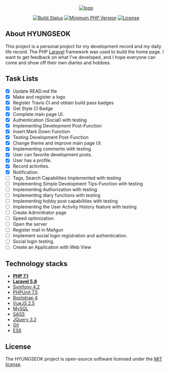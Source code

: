 <p align="center">
<a href="https://user-images.githubusercontent.com/23352881/57301434-fcbbe380-7113-11e9-8fd6-1718b3b224c4.png"><img src="https://user-images.githubusercontent.com/23352881/57301434-fcbbe380-7113-11e9-8fd6-1718b3b224c4.png" alt="logo"></a>
</p>

<p align="center">
<a href="https://travis-ci.org/jhs851/hyungseok"><img src="https://travis-ci.org/jhs851/hyungseok.svg?branch=master" alt="Build Status"></a>
<a href="https://www.php.net/index.php"><img src="https://img.shields.io/badge/php-%3E%3D%207.1-8892BF.svg?style=flat-square" alt="Minimum PHP Version"></a>
<a href="https://github.com/jhs851/hyungseok"><img src="https://img.shields.io/badge/license-MIT-brightgreen.svg" alt="License"></a>
</p>

## About HYUNGSEOK

This project is a personal project for my development record and my daily life record. The PHP [Laravel](https://github.com/laravel/laravel) framework was used to build the home page. I want to get feedback on what I've developed, and I hope everyone can come and show off their own diaries and hobbies.

## Task Lists

- [x] Update READ.md file
- [x] Make and register a logo
- [x] Register Travis CI and obtain build pass badges
- [x] Get Style CI Badge
- [x] Complete main page UI.
- [x] Authentication (Social) with testing
- [x] Implementing Development Post-Function
- [x] Insert Mark Down Function
- [x] Testing Development Post-Function
- [x] Change theme and improve main page UI.
- [x] Implementing comments with testing
- [x] User can favorite development posts.
- [x] User has a profile.
- [x] Record activities.
- [x] Notification.
- [ ] Tags, Search Capabilities Implemented with testing
- [ ] Implementing Simple Development Tips-Function with testing
- [ ] Implementing Authorization with testing
- [ ] Implementing diary functions with testing
- [ ] Implementing hobby post capabilities with testing
- [ ] Implementing the User Activity History feature with testing
- [ ] Create Adminitrator page
- [ ] Speed optimization
- [ ] Open the server
- [ ] Register mail in Mailgun
- [ ] Implement social login registration and authentication.
- [ ] Social login testing.
- [ ] Create an Application with Web View

## Technology stacks

- **[PHP 7.1]()**
- **[Laravel 5.8](https://github.com/laravel/laravel)**
- [Symfony 4.2](https://symfony.com/)
- [PHPUnit 7.5](https://phpunit.de/)
- [Bootstrap 4](https://getbootstrap.com/) 
- [VueJS 2.5](https://vuejs.org/)
- [MySQL](https://www.mysql.com/)
- [SASS](https://sass-lang.com/)
- [JQuery 3.2](https://jquery.com/)
- [Git](https://git-scm.com/)
- [ES6](https://github.com/lukehoban/es6features)

## License

The HYUNGSEOK project is open-source software licensed under the [MIT license](https://opensource.org/licenses/MIT).
